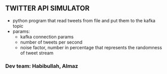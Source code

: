 ## TWITTER API SIMULATOR

- python program that read tweets from file and put them to the kafka topic
- params:
    - kafka connection params
    - number of tweets per second
    - noise factor, number in percentage that represents the randomness of tweet stream 

### Dev team: Habibullah, Almaz
